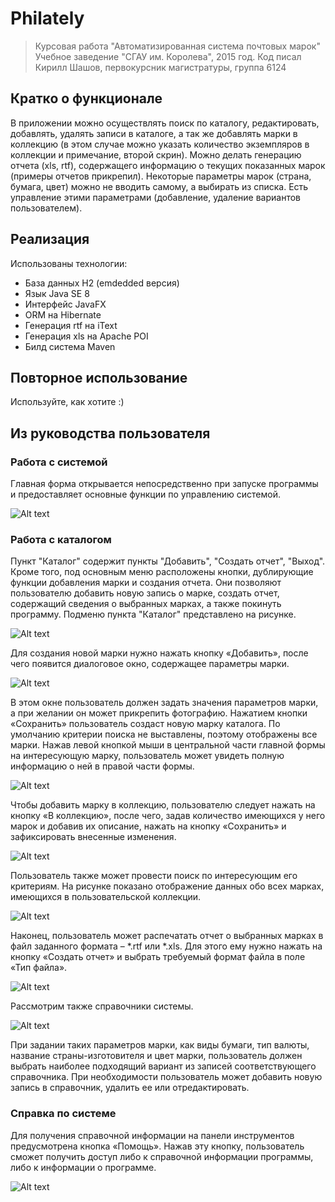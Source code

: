 # Philately
>Курсовая работа "Автоматизированная система почтовых марок"
>Учебное заведение "СГАУ им. Королева", 2015 год. 
>Код писал Кирилл Шашов, первокурсник магистратуры, группа 6124

## Кратко о функционале
В приложении можно осуществлять поиск по каталогу, редактировать, добавлять, удалять записи в каталоге, а так же добавлять марки в коллекцию (в этом случае можно указать количество экземпляров в коллекции и примечание, второй скрин). 
Можно делать генерацию отчета (xls, rtf), содержащего информацию о текущих показанных марок (примеры отчетов прикрепил). 
Некоторые параметры марок (страна, бумага, цвет) можно не вводить самому, а выбирать из списка. Есть управление этими параметрами (добавление, удаление вариантов пользователем). 

## Реализация
Использованы технологии:
* База данных H2 (emdedded версия) 
* Язык Java SE 8 
* Интерфейс JavaFX 
* ORM на Hibernate 
* Генерация rtf на iText 
* Генерация xls на Apache POI 
* Билд система Maven 

## Повторное использование
Используйте, как хотите :)

## Из руководства пользователя
### Работа с системой
Главная форма открывается непосредственно при запуске программы и предоставляет основные функции по управлению системой. 

![Alt text](/docs/readme/a1.png?raw=true "Главная форма приложения")

### Работа с каталогом
Пункт "Каталог" содержит пункты "Добавить", "Создать отчет", "Выход". Кроме того, под основным меню расположены кнопки, дублирующие функции добавления марки и создания отчета. Они позволяют пользователю добавить новую запись о марке, создать отчет, содержащий сведения о выбранных марках, а также покинуть программу. Подменю пункта "Каталог" представлено на рисунке.

![Alt text](/docs/readme/a2.png?raw=true "Панель «Каталог»")

Для создания новой марки нужно нажать кнопку «Добавить», после чего появится диалоговое окно, содержащее параметры марки.

![Alt text](/docs/readme/a3.png?raw=true "Диалоговое окно создания новой марки")

В этом окне пользователь должен задать значения параметров марки, а при желании он может прикрепить фотографию. Нажатием кнопки «Сохранить» пользователь создаст новую марку каталога.
По умолчанию критерии поиска не выставлены, поэтому отображены все марки. Нажав левой кнопкой мыши в центральной части главной формы на интересующую марку, пользователь может увидеть полную информацию о ней в правой части формы.

![Alt text](/docs/readme/a4.png?raw=true "Отображение подробной информации о выделенной марке в правой части главного окна приложения")
 
Чтобы добавить марку в коллекцию, пользователю следует нажать на кнопку «В коллекцию», после чего, задав количество имеющихся у него марок и добавив их описание, нажать на кнопку «Сохранить» и зафиксировать внесенные изменения.

![Alt text](/docs/readme/a5.png?raw=true "Добавление марки из каталога в коллекцию пользователя")

Пользователь также может провести поиск по интересующим его критериям. На рисунке показано отображение данных обо всех марках, имеющихся в пользовательской коллекции.

![Alt text](/docs/readme/a6.png?raw=true "Отображение всех марок, имеющихся в коллекции пользователя")

Наконец, пользователь может распечатать отчет о выбранных марках в файл заданного формата – *.rtf или *.xls. Для этого ему нужно нажать на кнопку «Создать отчет» и выбрать требуемый формат файла в поле «Тип файла».
 
![Alt text](/docs/readme/a7.png?raw=true "Печать отчета о марках в текстовый файл формата *.rtf")

Рассмотрим также справочники системы.

![Alt text](/docs/readme/a8.png?raw=true "Справочник видов бумаги")

При задании таких параметров марки, как виды бумаги, тип валюты, название страны-изготовителя и цвет марки, пользователь должен выбрать наиболее подходящий вариант из записей соответствующего справочника. При необходимости пользователь может добавить новую запись в справочник, удалить ее или отредактировать.

### Справка по системе
Для получения справочной информации на панели инструментов предусмотрена кнопка «Помощь». Нажав эту кнопку, пользователь сможет получить доступ либо к справочной информации программы, либо к информации о программе.
 
![Alt text](/docs/readme/a9.png?raw=true "Выпадающее меню помощи пользователю")

